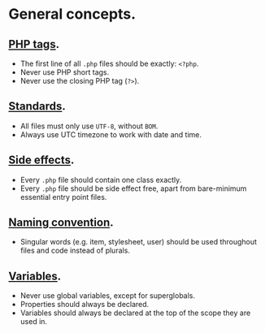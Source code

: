 # General concepts.

## [PHP tags](php-tags.md).

+ The first line of all `.php` files should be exactly: `<?php`.
+ Never use PHP short tags.
+ Never use the closing PHP tag (`?>`).

## [Standards](standards.md).

+ All files must only use `UTF-8`, without `BOM`.
+ Always use UTC timezone to work with date and time.

## [Side effects](side-effects.md).

+ Every `.php` file should contain one class exactly.
+ Every `.php` file should be side effect free, apart from bare-minimum essential entry point files.

## [Naming convention](naming-convention.md).

+ Singular words (e.g. item, stylesheet, user) should be used throughout files and code instead of plurals.

## [Variables](variables.md).

+ Never use global variables, except for superglobals.
+ Properties should always be declared.
+ Variables should always be declared at the top of the scope they are used in.
